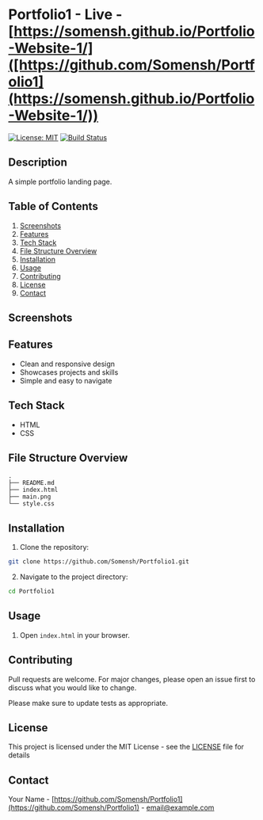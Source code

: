 # Portfolio1 - Live - [https://somensh.github.io/Portfolio-Website-1/]([https://github.com/Somensh/Portfolio1](https://somensh.github.io/Portfolio-Website-1/))

[![License: MIT](https://img.shields.io/badge/License-MIT-blue.svg)](https://opensource.org/licenses/MIT)
[![Build Status](https://img.shields.io/github/actions/workflow/status/Somensh/Portfolio1/main.yml?branch=main)]()

## Description

A simple portfolio landing page.

## Table of Contents

1.  [Screenshots](#screenshots)
2.  [Features](#features)
3.  [Tech Stack](#tech-stack)
4.  [File Structure Overview](#file-structure-overview)
5.  [Installation](#installation)
6.  [Usage](#usage)
7.  [Contributing](#contributing)
8.  [License](#license)
9.  [Contact](#contact)

## Screenshots

<!-- TODO: Add screenshots if applicable -->

## Features

-   Clean and responsive design
-   Showcases projects and skills
-   Simple and easy to navigate

## Tech Stack

-   HTML
-   CSS

## File Structure Overview

```text
.
├── README.md
├── index.html
├── main.png
└── style.css
```

## Installation

1.  Clone the repository:
   ```sh
   git clone https://github.com/Somensh/Portfolio1.git
   ```
2.  Navigate to the project directory:
   ```sh
   cd Portfolio1
   ```

## Usage

1.  Open `index.html` in your browser.

<!-- TODO: Add instructions for building the project if applicable -->
<!-- TODO: Add instructions for running tests if applicable -->

## Contributing

Pull requests are welcome. For major changes, please open an issue first
to discuss what you would like to change.

Please make sure to update tests as appropriate.

## License

This project is licensed under the MIT License - see the [LICENSE](https://opensource.org/licenses/MIT) file for details

## Contact

Your Name - [https://github.com/Somensh/Portfolio1](https://github.com/Somensh/Portfolio1) - email@example.com
